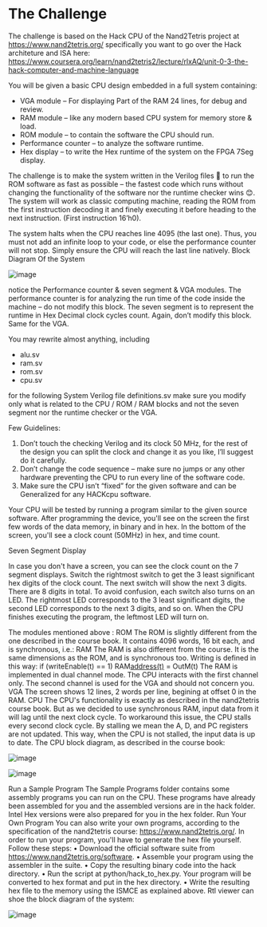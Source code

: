 # The Challenge
The challenge is based on the Hack CPU of the Nand2Tetris project at https://www.nand2tetris.org/
specifically you want to go over the Hack architeture and ISA here: 
https://www.coursera.org/learn/nand2tetris2/lecture/rlxAQ/unit-0-3-the-hack-computer-and-machine-language

You will be given a basic CPU design embedded in a full system containing:


- VGA module 		– For displaying Part of the RAM 24 lines, for debug and review.
- RAM module 		– like any modern based CPU system for memory store & load.
- ROM module 		– to contain the software the CPU should run.
- Performance counter 	– to analyze the software runtime.
- Hex display 		– to write the Hex runtime of the system on the FPGA 7Seg display.


The challenge is to make the system written in the Verilog files  to run the ROM software as fast as possible – the fastest code which runs without changing the functionality of the software nor the runtime checker wins 😊.
The system will work as classic computing machine, reading the ROM from the first instruction decoding it and finely executing it before heading to the next instruction. (First instruction 16’h0).

The system halts when the CPU reaches line 4095 (the last one). Thus, you must not add an infinite loop to your code, or else the performance counter will not stop. Simply ensure the CPU will reach the last line natively.
Block Diagram Of the System
 
 ![image](https://user-images.githubusercontent.com/94902187/159119399-dae95d9c-5831-47f6-9cd0-7e10e2acc34a.png)

 
notice the Performance counter & seven segment & VGA modules.
The performance counter is for analyzing the run time of the code inside the machine – do not modify this block.
The seven segment is to represent the runtime in Hex Decimal clock cycles count. Again, don’t modify this block. Same for the VGA.

You may rewrite almost anything, including

- alu.sv
- ram.sv  
- rom.sv 
- cpu.sv 

for the following System Verilog file definitions.sv make sure you modify only what is related to the CPU / ROM / RAM blocks and not the seven segment nor the runtime checker or the VGA.

Few Guidelines:

1.	Don’t touch the checking Verilog and its clock 50 MHz, for the rest of the design you can split the clock and change it as you like, I’ll suggest do it carefully.
2.	Don’t change the code sequence – make sure no jumps or any other hardware preventing the CPU to run every line of the software code.
3.	Make sure the CPU isn’t “fixed” for the given software and can be Generalized for any HACKcpu software.

Your CPU will be tested by running a program similar to the given source software.
After programming the device, you'll see on the screen the first few words of the data memory, in binary and in hex. In the bottom of the screen, you'll see a clock count (50MHz) in hex, and time count.

Seven Segment Display

In case you don't have a screen, you can see the clock count on the 7 segment displays. Switch the rightmost switch to get the 3 least significant hex digits of the clock count. The next switch will show the next 3 digits. There are 8 digits in total.
To avoid confusion, each switch also turns on an LED. The rightmost LED corresponds to the 3 least significant digits, the second LED corresponds to the next 3 digits, and so on.
When the CPU finishes executing the program, the leftmost LED will turn on.


The modules mentioned above : 
ROM
The ROM is slightly different from the one described in the course book. It contains 4096 words, 16 bit each, and is synchronous, i.e.:
RAM
The RAM is also different from the course. It is the same dimensions as the ROM, and is synchronous too. Writing is defined in this way:
if (writeEnable(t) == 1)
    RAM[address(t)](t+1) = OutM(t)
The RAM is implemented in dual channel mode. The CPU interacts with the first channel only. The second channel is used for the VGA and should not concern you.
VGA
The screen shows 12 lines, 2 words per line, begining at offset 0 in the RAM.
CPU
The CPU's functionality is exactly as described in the nand2tetris course book. But as we decided to use synchronous RAM, input data from it will lag until the next clock cycle. To workaround this issue, the CPU stalls every second clock cycle. By stalling we mean the A, D, and PC registers are not updated. This way, when the CPU is not stalled, the input data is up to date.
The CPU block diagram, as described in the course book:
 
 ![image](https://user-images.githubusercontent.com/94902187/159119425-ab7bc7e6-ef86-4a48-b2f9-62794634f5e5.png)

![image](https://user-images.githubusercontent.com/94902187/159119483-143ed737-cbf7-4717-b73b-3e83f02bfdc8.png)


 
Run a Sample Program
The Sample Programs folder contains some assembly programs you can run on the CPU. These programs have already been assembled for you and the assembled versions are in the hack folder. Intel Hex versions were also prepared for you in the hex folder.
Run Your Own Program
You can also write your own programs, according to the specification of the nand2tetris course: https://www.nand2tetris.org/.
In order to run your program, you'll have to generate the hex file yourself. Follow these steps:
•	Download the official software suite from https://www.nand2tetris.org/software.
•	Assemble your program using the assembler in the suite.
•	Copy the resulting binary code into the hack directory.
•	Run the script at python/hack_to_hex.py. Your program will be converted to hex format and put in the hex directory.
•	Write the resulting hex file to the memory using the ISMCE as explained above.
Rtl viewer can shoe the block diagram of the system: 
 
 ![image](https://user-images.githubusercontent.com/94902187/159119447-2c1b9dd8-5783-4d79-92cb-ff5f1a8fdacf.png)

